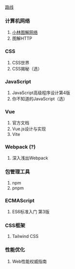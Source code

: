 [路线](https://github.com/goodjack/developer-roadmap-chinese/blob/master/chinese-version/img/frontend.png)

### 计算机网络
1. [小林图解网络](https://xiaolincoding.com/network/)
2. 图解HTTP

### CSS
1. CSS世界
2. CSS揭秘（选）

### JavaScript
1. JavaScript高级程序设计第4版
2. 你不知道的JavaScript（选）

### Vue
1. 官方文档
2. Vue.js设计与实现
3. Vite

### Webpack (?)
1. 深入浅出Webpack

### 包管理工具
1. npm
2. pnpm

### ECMAScript
1. ES6标准入门 第3版

### CSS框架
1. Tailwind CSS

### 性能优化
1. Web性能权威指南